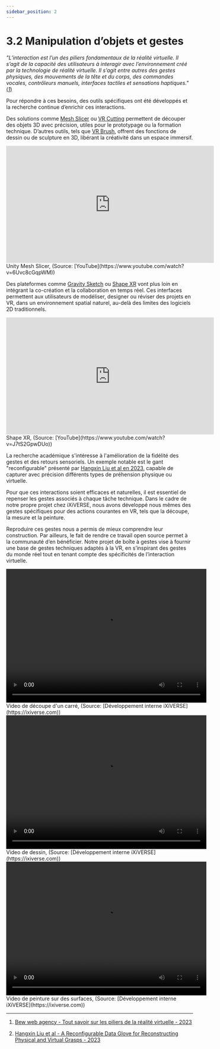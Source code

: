 ```yaml
---
sidebar_position: 2
---
```


# 3.2 Manipulation d’objets et gestes 

_"L’interaction est l’un des piliers fondamentaux de la réalité virtuelle. Il s’agit de la capacité des utilisateurs à interagir avec l’environnement créé par la technologie de réalité virtuelle. Il s’agit entre autres des gestes physiques, des mouvements de la tête et du corps, des commandes vocales, contrôleurs manuels, interfaces tactiles et sensations haptiques."_ [(_1_)](https://www.bew-web-agency.fr/piliers-de-la-realite-virtuelle//)

Pour répondre à ces besoins, des outils spécifiques ont été développés et la recherche continue d’enrichir ces interactions.

Des solutions comme [Mesh Slicer](https://assetstore.unity.com/packages/tools/modeling/mesh-slicer-59618?srsltid=AfmBOop2z-mpurQbag7GUAjzKEKT1z7kg0JhBIlqc9jJg0IvtcsqX1q-) ou [VR Cutting](https://assetstore.unity.com/packages/tools/physics/vr-cutting-170894?srsltid=AfmBOor2es5XfV1vBDf3BewsgZcqUVVlX5ZbUTNWraGyWbkuylqo4nCI) permettent de découper des objets 3D avec précision, utiles pour le prototypage ou la formation technique. D’autres outils, tels que [VR Brush](https://assetstore.unity.com/packages/tools/integration/vr-brush-101781?srsltid=AfmBOopUU_QMwHdeuSeUANzPNTx0VWfdQf7gd9QkHlvIBaSmyL1sOdDk), offrent des fonctions de dessin ou de sculpture en 3D, libérant la créativité dans un espace immersif.

<iframe width="560" height="315" src="https://www.youtube.com/embed/6Uvc8cGqpWM?si=vgkD0qQJYd8u_B4V" title="YouTube video player" frameborder="0" allow="accelerometer; autoplay; clipboard-write; encrypted-media; gyroscope; picture-in-picture; web-share" referrerpolicy="strict-origin-when-cross-origin" allowfullscreen></iframe> Unity Mesh Slicer, (Source: [YouTube](https://www.youtube.com/watch?v=6Uvc8cGqpWM))

Des plateformes comme [Gravity Sketch](https://gravitysketch.com) ou [Shape XR](https://www.shapesxr.com) vont plus loin en intégrant la co-création et la collaboration en temps réel. Ces interfaces permettent aux utilisateurs de modéliser, designer ou réviser des projets en VR, dans un environnement spatial naturel, au-delà des limites des logiciels 2D traditionnels.

<iframe width="560" height="315" src="https://www.youtube.com/embed/J7tS2GpwDUo?si=TXNeL4iMS9soUumq" title="YouTube video player" frameborder="0" allow="accelerometer; autoplay; clipboard-write; encrypted-media; gyroscope; picture-in-picture; web-share" referrerpolicy="strict-origin-when-cross-origin" allowfullscreen></iframe> Shape XR, (Source: [YouTube](https://www.youtube.com/watch?v=J7tS2GpwDUo))

La recherche académique s'intéresse à l'amélioration de la fidélité des gestes et des retours sensoriels. Un exemple notable est le gant "reconfigurable" présenté par [Hangxin Liu et al en 2023](https://arxiv.org/abs/2301.05821), capable de capturer avec précision différents types de préhension physique ou virtuelle.

Pour que ces interactions soient efficaces et naturelles, il est essentiel de repenser les gestes associés à chaque tâche technique. Dans le cadre de notre propre projet chez iXiVERSE, nous avons développé nous mêmes des gestes spécifiques pour des actions courantes en VR, tels que la découpe, la mesure et la peinture.

Reproduire ces gestes nous a permis de mieux comprendre leur construction. Par ailleurs, le fait de rendre ce travail open source permet à la communauté d’en bénéficier. Notre projet de boîte à gestes vise à fournir une base de gestes techniques adaptés à la VR, en s’inspirant des gestes du monde réel tout en tenant compte des spécificités de l’interaction virtuelle.

<video width="540" height="360" controls>
  <source src="/video/CuttingSquare.mp4" type="video/mp4" />
  Votre navigateur ne supporte pas la balise vidéo.
</video> 
Video de découpe d'un carré, (Source: [Développement interne iXiVERSE](https://ixiverse.com))

<video width="540" height="360" controls>
  <source src="/video/videoDrawing.mp4" type="video/mp4" />
  Votre navigateur ne supporte pas la balise vidéo.
</video>
Video de dessin, (Source: [Développement interne iXiVERSE](https://ixiverse.com))

<video width="540" height="360" controls>
  <source src="/video/videoSprayDrawing.mp4" type="video/mp4" />
  Votre navigateur ne supporte pas la balise vidéo.
</video>
Video de peinture sur des surfaces, (Source: [Développement interne iXiVERSE](https://ixiverse.com))


---

1. [Bew web agency - Tout savoir sur les piliers de la réalité virtuelle - 2023](http://bew-web-agency.fr/piliers-de-la-realite-virtuelle/) 

2. [Hangxin Liu et al - A Reconfigurable Data Glove for Reconstructing Physical and Virtual Grasps - 2023](https://arxiv.org/abs/2301.05821)
